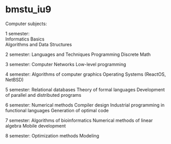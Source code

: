# bmstu_iu9

Computer subjects:

1 semester:  
  Informatics Basics  
  Algorithms and Data Structures  

2 semester:
  Languages and Techniques Programming
  Discrete Math
  
3 semester:
  Computer Networks
  Low-level programming
  
4 semester:
  Algorithms of computer graphics
  Operating Systems (ReactOS, NetBSD)
  
5 semester:
  Relational databases
  Theory of formal languages
  Development of parallel and distributed programs
  
6 semester:
  Numerical methods
  Compiler design
  Industrial programming in functional languages
  Generation of optimal code
  
7 semester:
  Algorithms of bioinformatics
  Numerical methods of linear algebra
  Mobile development
  
8 semester:
  Optimization methods
  Modeling

